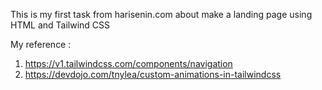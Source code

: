 This is my first task from harisenin.com about make a landing page using HTML and Tailwind CSS

My reference :
1. https://v1.tailwindcss.com/components/navigation
2. https://devdojo.com/tnylea/custom-animations-in-tailwindcss

